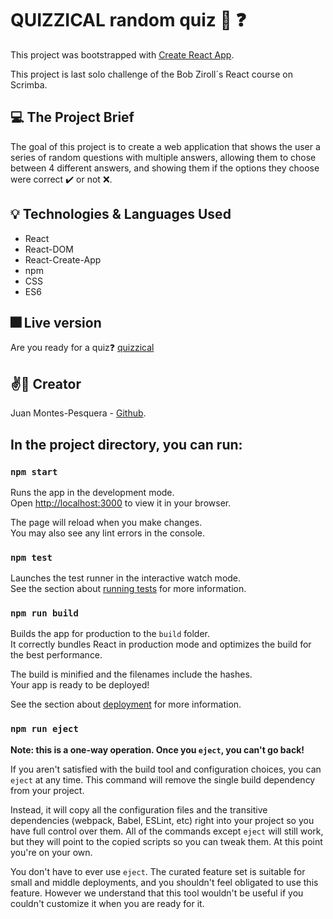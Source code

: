 # QUIZZICAL random quiz :thought_balloon: :question:

This project was bootstrapped with [Create React App](https://github.com/facebook/create-react-app).

This project is last solo challenge of the Bob Ziroll´s React course on Scrimba.

## :computer: The Project Brief

The goal of this project is to create a web application that shows the user a series of random questions with multiple answers, allowing them to chose between 4 different answers, and showing them if the options they choose were correct :heavy_check_mark: or not :x:.

## :bulb: Technologies & Languages Used

- React
- React-DOM
- React-Create-App
- npm
- CSS
- ES6

## :fireworks: Live version

Are you ready for a quiz:question: [quizzical][1] 

[1]: https://quizzical-juandev.netlify.app/

## :v::jack_o_lantern: Creator

Juan Montes-Pesquera - [Github][2].

[2]:  https://github.com/JCMP92/


## In the project directory, you can run:

### `npm start`

Runs the app in the development mode.\
Open [http://localhost:3000](http://localhost:3000) to view it in your browser.

The page will reload when you make changes.\
You may also see any lint errors in the console.

### `npm test`

Launches the test runner in the interactive watch mode.\
See the section about [running tests](https://facebook.github.io/create-react-app/docs/running-tests) for more information.

### `npm run build`

Builds the app for production to the `build` folder.\
It correctly bundles React in production mode and optimizes the build for the best performance.

The build is minified and the filenames include the hashes.\
Your app is ready to be deployed!

See the section about [deployment](https://facebook.github.io/create-react-app/docs/deployment) for more information.

### `npm run eject`

**Note: this is a one-way operation. Once you `eject`, you can't go back!**

If you aren't satisfied with the build tool and configuration choices, you can `eject` at any time. This command will remove the single build dependency from your project.

Instead, it will copy all the configuration files and the transitive dependencies (webpack, Babel, ESLint, etc) right into your project so you have full control over them. All of the commands except `eject` will still work, but they will point to the copied scripts so you can tweak them. At this point you're on your own.

You don't have to ever use `eject`. The curated feature set is suitable for small and middle deployments, and you shouldn't feel obligated to use this feature. However we understand that this tool wouldn't be useful if you couldn't customize it when you are ready for it.

